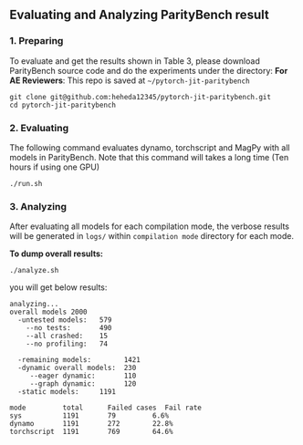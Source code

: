 ## Evaluating and Analyzing ParityBench result

### 1. Preparing

To evaluate and get the results shown in Table 3, please download ParityBench source code and do the experiments under the directory:
**For AE Reviewers**: This repo is saved at `~/pytorch-jit-paritybench`

```
git clone git@github.com:heheda12345/pytorch-jit-paritybench.git
cd pytorch-jit-paritybench
```

### 2. Evaluating 
The following command evaluates dynamo, torchscript and MagPy with all models in ParityBench. Note that this command will takes a long time (Ten hours if using one GPU)

```
./run.sh
```


### 3. Analyzing

After evaluating all models for each compilation mode, the verbose results will be generated in ```logs/``` within ```compilation mode``` directory for each mode. 


**To dump overall results:**
```
./analyze.sh
```

you will get below results:
```
analyzing...
overall models 2000
  -untested models:   579
    --no tests:       490
    --all crashed:    15
    --no profiling:   74

  -remaining models:        1421
  -dynamic overall models:  230
     --eager dynamic:       110
     --graph dynamic:       120
  -static models:     1191

mode         total      Failed cases  Fail rate
sys          1191       79         6.6%    
dynamo       1191       272        22.8%    
torchscript  1191       769        64.6%
```
